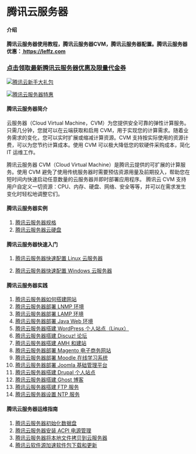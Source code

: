 # 腾讯云服务器

#### 介绍

#### 腾讯云服务器使用教程，腾讯云服务器CVM，腾讯云服务器配置。腾讯云服务器优惠：[ **https://leffz.com** ](https://leffz.com)



### [点击领取最新腾讯云服务器优惠及限量代金券](https://leffz.com)



<a href="https://cloud.tencent.com/act/cps/redirect?redirect=1040&cps_key=8eb5bd7fecaebaa8c13d45dcda49294d&from=console" target="_blank">

![腾讯云新手大礼包](https://images.gitee.com/uploads/images/2020/0517/221052_2ac3b9de_7556849.png "tengxunyun.png")

</a>

<a href="https://cloud.tencent.com/act/cps/redirect?redirect=1054&cps_key=8eb5bd7fecaebaa8c13d45dcda49294d&from=console" target="_blank">

![腾讯云服务器特惠](https://images.gitee.com/uploads/images/2020/0517/221120_18accdda_7556849.png "tengxunyun1.png")

</a>

#### 腾讯云服务器简介
云服务器（Cloud Virtual Machine，CVM）为您提供安全可靠的弹性计算服务。 只需几分钟，您就可以在云端获取和启用 CVM，用于实现您的计算需求。随着业务需求的变化，您可以实时扩展或缩减计算资源。CVM 支持按实际使用的资源计费，可以为您节约计算成本。使用 CVM 可以极大降低您的软硬件采购成本，简化 IT 运维工作。

腾讯云服务器 CVM（Cloud Virtual Machine）是腾讯云提供的可扩展的计算服务。使用 CVM 避免了使用传统服务器时需要预估资源用量及前期投入，帮助您在短时间内快速启动任意数量的云服务器并即时部署应用程序。
腾讯云 CVM 支持用户自定义一切资源：CPU、内存、硬盘、网络、安全等等，并可以在需求发生变化时轻松地调整它们。


#### 腾讯云服务器实例


1.  [腾讯云服务器规格](https://cloud.tencent.com/act/cps/redirect?redirect=10529&cps_key=8eb5bd7fecaebaa8c13d45dcda49294d)
2.  [腾讯云服务器云硬盘](https://cloud.tencent.com/act/cps/redirect?redirect=30183&cps_key=8eb5bd7fecaebaa8c13d45dcda49294d)


#### 腾讯云服务器快速入门

1.  [腾讯云服务器快速配置 Linux 云服务器](https://cloud.tencent.com/act/cps/redirect?redirect=11040&cps_key=8eb5bd7fecaebaa8c13d45dcda49294d)


2.  [腾讯云服务器快速配置 Windows 云服务器](https://cloud.tencent.com/act/cps/redirect?redirect=10808&cps_key=8eb5bd7fecaebaa8c13d45dcda49294d)



#### 腾讯云服务器实践

1.  [腾讯云服务器如何搭建网站](https://cloud.tencent.com/act/cps/redirect?redirect=11390&cps_key=8eb5bd7fecaebaa8c13d45dcda49294d)
2.  [腾讯云服务器部署 LNMP 环境](https://cloud.tencent.com/act/cps/redirect?redirect=30184&cps_key=8eb5bd7fecaebaa8c13d45dcda49294d)
3.  [腾讯云服务器部署 LAMP 环境](https://cloud.tencent.com/act/cps/redirect?redirect=30185&cps_key=8eb5bd7fecaebaa8c13d45dcda49294d)
4.  [腾讯云服务器部署 Java Web 环境](https://cloud.tencent.com/act/cps/redirect?redirect=11381&cps_key=8eb5bd7fecaebaa8c13d45dcda49294d)
5.  [腾讯云服务器搭建 WordPress 个人站点（Linux）](https://cloud.tencent.com/act/cps/redirect?redirect=11258&cps_key=8eb5bd7fecaebaa8c13d45dcda49294d)
6.  [腾讯云服务器搭建 Discuz! 论坛](https://cloud.tencent.com/act/cps/redirect?redirect=11091&cps_key=8eb5bd7fecaebaa8c13d45dcda49294d)
7.  [腾讯云服务器搭建 AMH 和建站](https://cloud.tencent.com/act/cps/redirect?redirect=11384&cps_key=8eb5bd7fecaebaa8c13d45dcda49294d)
8.  [腾讯云服务器部署 Magento 电子商务网站](https://cloud.tencent.com/act/cps/redirect?redirect=11400&cps_key=8eb5bd7fecaebaa8c13d45dcda49294d)
9.  [腾讯云服务器部署 Moodle 在线学习系统](https://cloud.tencent.com/act/cps/redirect?redirect=11401&cps_key=8eb5bd7fecaebaa8c13d45dcda49294d)
10.  [腾讯云服务器部署 Joomla 基础管理平台](https://cloud.tencent.com/act/cps/redirect?redirect=11402&cps_key=8eb5bd7fecaebaa8c13d45dcda49294d)
11.  [腾讯云服务器搭建 Drupal 个人站点](https://cloud.tencent.com/act/cps/redirect?redirect=11403&cps_key=8eb5bd7fecaebaa8c13d45dcda49294d)
12.  [腾讯云服务器搭建 Ghost 博客](https://cloud.tencent.com/act/cps/redirect?redirect=11404&cps_key=8eb5bd7fecaebaa8c13d45dcda49294d)
13.  [腾讯云服务器搭建 FTP 服务](https://cloud.tencent.com/act/cps/redirect?redirect=10628&cps_key=8eb5bd7fecaebaa8c13d45dcda49294d)
14. [ 腾讯云服务器设置 NTP 服务](https://cloud.tencent.com/act/cps/redirect?redirect=30186&cps_key=8eb5bd7fecaebaa8c13d45dcda49294d)


#### 腾讯云服务器运维指南
1.  [腾讯云服务器初始化数据盘](https://cloud.tencent.com/act/cps/redirect?redirect=10805&cps_key=8eb5bd7fecaebaa8c13d45dcda49294d)
2.  [腾讯云服务器安装 ACPI 电源管理](https://cloud.tencent.com/act/cps/redirect?redirect=30187&cps_key=8eb5bd7fecaebaa8c13d45dcda49294d)
3.  [腾讯云服务器将本地文件拷贝到云服务器](https://cloud.tencent.com/act/cps/redirect?redirect=11405&cps_key=8eb5bd7fecaebaa8c13d45dcda49294d)
4.  [腾讯云软件源加速软件包下载和更新](https://cloud.tencent.com/act/cps/redirect?redirect=30188&cps_key=8eb5bd7fecaebaa8c13d45dcda49294d)





